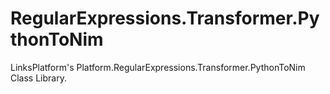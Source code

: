 # RegularExpressions.Transformer.PythonToNim
LinksPlatform's Platform.RegularExpressions.Transformer.PythonToNim Class Library.
